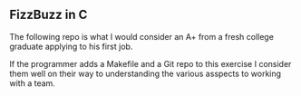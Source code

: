 FizzBuzz in C
-------------

The following repo is what I would consider an A+ from a
fresh college graduate applying to his first job.

If the programmer adds a Makefile and a Git repo to this
exercise I consider them well on their way to understanding
the various asspects to working with a team.
